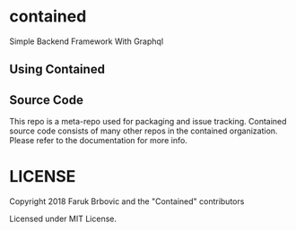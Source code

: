 # contained
Simple Backend Framework With Graphql
## Using Contained

## Source Code
This repo is a meta-repo used for packaging and issue tracking. Contained source code consists of many other repos in the contained organization. Please refer to the documentation for more info.

# LICENSE

Copyright 2018 Faruk Brbovic and the "Contained" contributors

Licensed under MIT License. 
